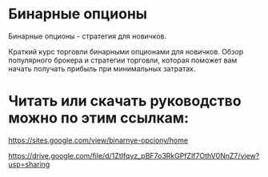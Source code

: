 # Бинарные опционы
Бинарные опционы - стратегия для новичков.

Краткий курс торговли бинарными опционами для новичков. Обзор популярного брокера и стратегии торговли, которая поможет вам начать получать прибыль при минимальных затратах.

# Читать или скачать руководство можно по этим ссылкам:

https://sites.google.com/view/binarnye-opciony/home

https://drive.google.com/file/d/1ZtIfqvz_pBF7o3RkGPfZlf7OthV0NnZ7/view?usp=sharing
